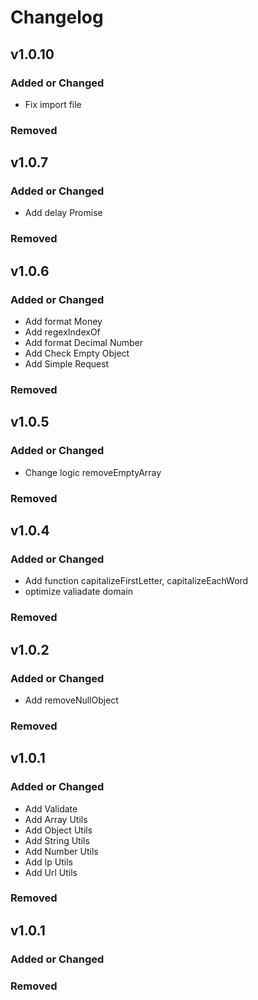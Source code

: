 # Changelog

## v1.0.10

### Added or Changed

- Fix import file

### Removed

## v1.0.7

### Added or Changed

- Add delay Promise

### Removed

## v1.0.6

### Added or Changed

- Add format Money
- Add regexIndexOf
- Add format Decimal Number
- Add Check Empty Object
- Add Simple Request

### Removed

## v1.0.5

### Added or Changed

- Change logic removeEmptyArray

### Removed

## v1.0.4

### Added or Changed

- Add function capitalizeFirstLetter, capitalizeEachWord
- optimize valiadate domain

### Removed

## v1.0.2

### Added or Changed

- Add removeNullObject

### Removed

## v1.0.1

### Added or Changed

- Add Validate
- Add Array Utils
- Add Object Utils
- Add String Utils
- Add Number Utils
- Add Ip Utils
- Add Url Utils

### Removed

## v1.0.1

### Added or Changed

### Removed
